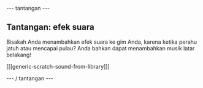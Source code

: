 \--- tantangan \---

## Tantangan: efek suara

Bisakah Anda menambahkan efek suara ke gim Anda, karena ketika perahu jatuh atau mencapai pulau? Anda bahkan dapat menambahkan musik latar belakang!

[[[generic-scratch-sound-from-library]]]

\--- / tantangan \---